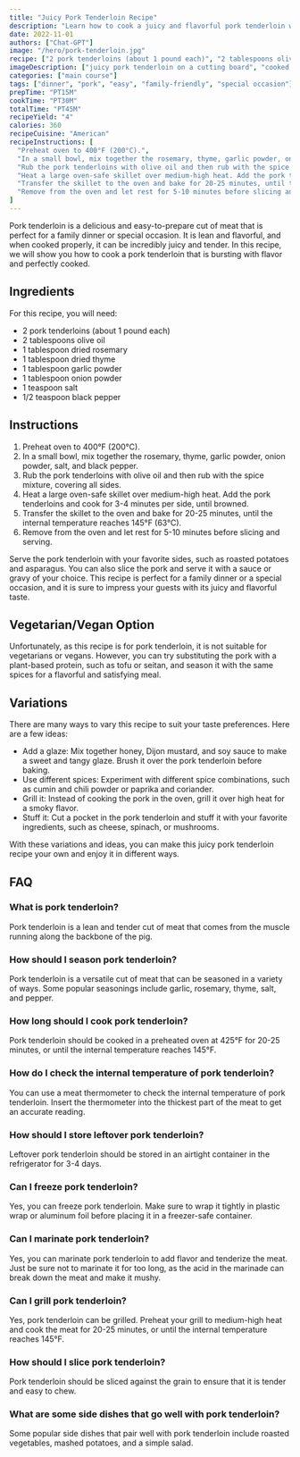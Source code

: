 ```yaml
---
title: "Juicy Pork Tenderloin Recipe"
description: "Learn how to cook a juicy and flavorful pork tenderloin with this easy recipe. Perfect for a family dinner or special occasion."
date: 2022-11-01
authors: ["Chat-GPT"]
image: "/hero/pork-tenderloin.jpg"
recipe: ["2 pork tenderloins (about 1 pound each)", "2 tablespoons olive oil", "1 tablespoon dried rosemary", "1 tablespoon dried thyme", "1 tablespoon garlic powder", "1 tablespoon onion powder", "1 teaspoon salt", "1/2 teaspoon black pepper"]
imageDescription: ["juicy pork tenderloin on a cutting board", "cooked asparagus and roasted potatoes on a plate", "sliced pork tenderloin on a plate", "pork tenderloin with rosemary and thyme on a platter"]
categories: ["main course"]
tags: ["dinner", "pork", "easy", "family-friendly", "special occasion"]
prepTime: "PT15M"
cookTime: "PT30M"
totalTime: "PT45M"
recipeYield: "4"
calories: 360
recipeCuisine: "American"
recipeInstructions: [
  "Preheat oven to 400°F (200°C).",
  "In a small bowl, mix together the rosemary, thyme, garlic powder, onion powder, salt, and black pepper.",
  "Rub the pork tenderloins with olive oil and then rub with the spice mixture, covering all sides.",
  "Heat a large oven-safe skillet over medium-high heat. Add the pork tenderloins and cook for 3-4 minutes per side, until browned.",
  "Transfer the skillet to the oven and bake for 20-25 minutes, until the internal temperature reaches 145°F (63°C).",
  "Remove from the oven and let rest for 5-10 minutes before slicing and serving."
]
---
```


Pork tenderloin is a delicious and easy-to-prepare cut of meat that is perfect for a family dinner or special occasion. It is lean and flavorful, and when cooked properly, it can be incredibly juicy and tender. In this recipe, we will show you how to cook a pork tenderloin that is bursting with flavor and perfectly cooked.

## Ingredients

For this recipe, you will need:

- 2 pork tenderloins (about 1 pound each)
- 2 tablespoons olive oil
- 1 tablespoon dried rosemary
- 1 tablespoon dried thyme
- 1 tablespoon garlic powder
- 1 tablespoon onion powder
- 1 teaspoon salt
- 1/2 teaspoon black pepper

## Instructions

1. Preheat oven to 400°F (200°C).
2. In a small bowl, mix together the rosemary, thyme, garlic powder, onion powder, salt, and black pepper.
3. Rub the pork tenderloins with olive oil and then rub with the spice mixture, covering all sides.
4. Heat a large oven-safe skillet over medium-high heat. Add the pork tenderloins and cook for 3-4 minutes per side, until browned.
5. Transfer the skillet to the oven and bake for 20-25 minutes, until the internal temperature reaches 145°F (63°C).
6. Remove from the oven and let rest for 5-10 minutes before slicing and serving.

Serve the pork tenderloin with your favorite sides, such as roasted potatoes and asparagus. You can also slice the pork and serve it with a sauce or gravy of your choice. This recipe is perfect for a family dinner or a special occasion, and it is sure to impress your guests with its juicy and flavorful taste.

## Vegetarian/Vegan Option

Unfortunately, as this recipe is for pork tenderloin, it is not suitable for vegetarians or vegans. However, you can try substituting the pork with a plant-based protein, such as tofu or seitan, and season it with the same spices for a flavorful and satisfying meal.

## Variations

There are many ways to vary this recipe to suit your taste preferences. Here are a few ideas:

- Add a glaze: Mix together honey, Dijon mustard, and soy sauce to make a sweet and tangy glaze. Brush it over the pork tenderloin before baking.
- Use different spices: Experiment with different spice combinations, such as cumin and chili powder or paprika and coriander.
- Grill it: Instead of cooking the pork in the oven, grill it over high heat for a smoky flavor.
- Stuff it: Cut a pocket in the pork tenderloin and stuff it with your favorite ingredients, such as cheese, spinach, or mushrooms.

With these variations and ideas, you can make this juicy pork tenderloin recipe your own and enjoy it in different ways.

## FAQ

### What is pork tenderloin?

Pork tenderloin is a lean and tender cut of meat that comes from the muscle running along the backbone of the pig.

### How should I season pork tenderloin?

Pork tenderloin is a versatile cut of meat that can be seasoned in a variety of ways. Some popular seasonings include garlic, rosemary, thyme, salt, and pepper.

### How long should I cook pork tenderloin?

Pork tenderloin should be cooked in a preheated oven at 425°F for 20-25 minutes, or until the internal temperature reaches 145°F.

### How do I check the internal temperature of pork tenderloin?

You can use a meat thermometer to check the internal temperature of pork tenderloin. Insert the thermometer into the thickest part of the meat to get an accurate reading.

### How should I store leftover pork tenderloin?

Leftover pork tenderloin should be stored in an airtight container in the refrigerator for 3-4 days.

### Can I freeze pork tenderloin?

Yes, you can freeze pork tenderloin. Make sure to wrap it tightly in plastic wrap or aluminum foil before placing it in a freezer-safe container.

### Can I marinate pork tenderloin?

Yes, you can marinate pork tenderloin to add flavor and tenderize the meat. Just be sure not to marinate it for too long, as the acid in the marinade can break down the meat and make it mushy.

### Can I grill pork tenderloin?

Yes, pork tenderloin can be grilled. Preheat your grill to medium-high heat and cook the meat for 20-25 minutes, or until the internal temperature reaches 145°F.

### How should I slice pork tenderloin?

Pork tenderloin should be sliced against the grain to ensure that it is tender and easy to chew.

### What are some side dishes that go well with pork tenderloin?

Some popular side dishes that pair well with pork tenderloin include roasted vegetables, mashed potatoes, and a simple salad.